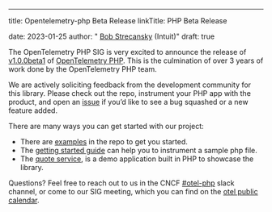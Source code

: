 ---
title: Opentelemetry-php Beta Release
linkTitle: PHP Beta Release 

date: 2023-01-25
author: " [Bob Strecansky](https://github.com/bobstrecansky/) (Intuit)"
draft: true

The OpenTelemetry PHP SIG is very excited to announce the release of [v1.0.0beta1](https://github.com/open-telemetry/opentelemetry-php/releases/tag/1.0.0beta1) of [OpenTelemetry PHP](https://github.com/open-telemetry/opentelemetry-php).  This is the culmination of over 3 years of work done by the OpenTelemetry PHP team.  

We are actively soliciting feedback from the development community for this library. Please check out the repo, instrument your PHP app with the product, and open an [issue](https://github.com/open-telemetry/opentelemetry-php/issues/new/choose) if you’d like to see a bug squashed or a new feature added.

There are many ways you can get started with our project:
* There are [examples](/docs/instrumentation/php/examples/) in the repo to get you started.
* The [getting started guide](/docs/instrumentation/php/getting-started/) can help you to instrument a sample php file.
* The [quote service](https://github.com/open-telemetry/opentelemetry-demo/blob/main/docs/services/quoteservice.md), is a demo application built in PHP to showcase the library.

Questions? Feel free to reach out to us in the CNCF [#otel-php](https://cloud-native.slack.com/archives/C01NFPCV44V) slack channel, or come to our SIG meeting, which you can find on the [otel public calendar](https://calendar.google.com/calendar/embed?src=google.com_b79e3e90j7bbsa2n2p5an5lf60%40group.calendar.google.com).
